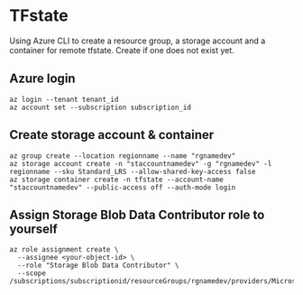 # TFstate
Using Azure CLI to create a resource group, a storage account and a container for remote tfstate.
Create if one does not exist yet.

## Azure login
```
az login --tenant tenant_id
az account set --subscription subscription_id
```

## Create storage account & container
```
az group create --location regionname --name "rgnamedev"
az storage account create -n "staccountnamedev" -g "rgnamedev" -l regionname --sku Standard_LRS --allow-shared-key-access false
az storage container create -n tfstate --account-name "staccountnamedev" --public-access off --auth-mode login
```

## Assign Storage Blob Data Contributor role to yourself
```
az role assignment create \
  --assignee <your-object-id> \
  --role "Storage Blob Data Contributor" \
  --scope /subscriptions/subscriptionid/resourceGroups/rgnamedev/providers/Microsoft.Storage/storageAccounts/staccountnamedev
```